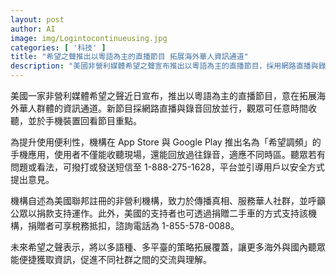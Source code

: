 ```yaml
---
layout: post
author: AI
image: img/Logintocontinueusing.jpg
categories: [ '科技' ]
title: "希望之聲推出以粵語為主的直播節目 拓展海外華人資訊通道"
description: "美國非營利媒體希望之聲宣布推出以粵語為主的直播節目，採用網路直播與錄音回放並行，觀眾可任意時間收聽，並於手機裝置回看節目重點。為提升使用便利性，推出名為「希望調頻」的手機應用，使用者不僅能收聽現場，還能回放過往錄音，適應不同時區。聽眾若有問題或看法，可撥打或發送短信至 1-888-275-1628，平台並引導用戶以安全方式提出意見。機構自述為美國聯邦註冊的非營利機構，致力於傳播真相、服務華人社群，並呼籲公眾以捐款支持運作。此外，美國的支持者也可透過捐贈二手車的方式支持該機構，捐贈者可享稅務抵扣，諮詢電話為 1-855-578-0088。未來希望之聲表示，將以多語種、多平臺的策略拓展覆蓋，讓更多海外與國內聽眾能便捷獲取資訊，促進不同社群之間的交流與理解。"
---
```

美國一家非營利媒體希望之聲近日宣布，推出以粵語為主的直播節目，意在拓展海外華人群體的資訊通道。新節目採網路直播與錄音回放並行，觀眾可任意時間收聽，並於手機裝置回看節目重點。

為提升使用便利性，機構在 App Store 與 Google Play 推出名為「希望調頻」的手機應用，使用者不僅能收聽現場，還能回放過往錄音，適應不同時區。聽眾若有問題或看法，可撥打或發送短信至 1-888-275-1628，平台並引導用戶以安全方式提出意見。

機構自述為美國聯邦註冊的非營利機構，致力於傳播真相、服務華人社群，並呼籲公眾以捐款支持運作。此外，美國的支持者也可透過捐贈二手車的方式支持該機構，捐贈者可享稅務抵扣，諮詢電話為 1-855-578-0088。

未來希望之聲表示，將以多語種、多平臺的策略拓展覆蓋，讓更多海外與國內聽眾能便捷獲取資訊，促進不同社群之間的交流與理解。
